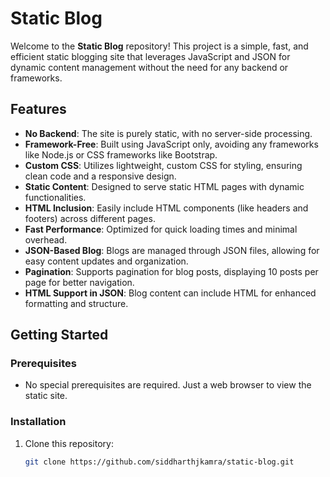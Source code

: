 # Static Blog

Welcome to the **Static Blog** repository! This project is a simple, fast, and efficient static blogging site that leverages JavaScript and JSON for dynamic content management without the need for any backend or frameworks.

## Features

- **No Backend**: The site is purely static, with no server-side processing.
- **Framework-Free**: Built using JavaScript only, avoiding any frameworks like Node.js or CSS frameworks like Bootstrap.
- **Custom CSS**: Utilizes lightweight, custom CSS for styling, ensuring clean code and a responsive design.
- **Static Content**: Designed to serve static HTML pages with dynamic functionalities.
- **HTML Inclusion**: Easily include HTML components (like headers and footers) across different pages.
- **Fast Performance**: Optimized for quick loading times and minimal overhead.
- **JSON-Based Blog**: Blogs are managed through JSON files, allowing for easy content updates and organization.
- **Pagination**: Supports pagination for blog posts, displaying 10 posts per page for better navigation.
- **HTML Support in JSON**: Blog content can include HTML for enhanced formatting and structure.

## Getting Started

### Prerequisites

- No special prerequisites are required. Just a web browser to view the static site.

### Installation

1. Clone this repository:
   ```bash
   git clone https://github.com/siddharthjkamra/static-blog.git
